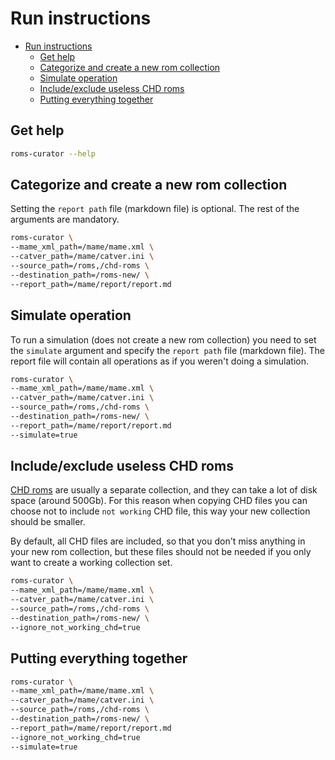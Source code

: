 # Run instructions

- [Run instructions](#run-instructions)
  - [Get help](#get-help)
  - [Categorize and create a new rom collection](#categorize-and-create-a-new-rom-collection)
  - [Simulate operation](#simulate-operation)
  - [Include/exclude useless CHD roms](#includeexclude-useless-chd-roms)
  - [Putting everything together](#putting-everything-together)

## Get help

```bash
roms-curator --help
```

## Categorize and create a new rom collection

Setting the `report path` file (markdown file) is optional.
The rest of the arguments are mandatory.

```bash
roms-curator \
--mame_xml_path=/mame/mame.xml \
--catver_path=/mame/catver.ini \
--source_path=/roms,/chd-roms \
--destination_path=/roms-new/ \
--report_path=/mame/report/report.md
```

## Simulate operation

To run a simulation (does not create a new rom collection)
you need to set the `simulate` argument and specify the
`report path` file (markdown file). The report file will contain
all operations as if you weren't doing a simulation.

```bash
roms-curator \
--mame_xml_path=/mame/mame.xml \
--catver_path=/mame/catver.ini \
--source_path=/roms,/chd-roms \
--destination_path=/roms-new/ \
--report_path=/mame/report/report.md
--simulate=true
```

## Include/exclude useless CHD roms

[CHD roms](https://fileinfo.com/extension/chd) are usually a separate
collection, and they can take a lot of disk space (around 500Gb).
For this reason when copying CHD files you can choose not to include
`not working` CHD file, this way your new collection should be smaller.

By default, all CHD files are included, so that you don't miss anything
in your new rom collection, but these files should not be needed if you
only want to create a working collection set.

```bash
roms-curator \
--mame_xml_path=/mame/mame.xml \
--catver_path=/mame/catver.ini \
--source_path=/roms,/chd-roms \
--destination_path=/roms-new/ \
--ignore_not_working_chd=true
```

## Putting everything together

```bash
roms-curator \
--mame_xml_path=/mame/mame.xml \
--catver_path=/mame/catver.ini \
--source_path=/roms,/chd-roms \
--destination_path=/roms-new/ \
--report_path=/mame/report/report.md
--ignore_not_working_chd=true
--simulate=true
```
